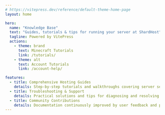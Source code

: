 ```yaml
---
# https://vitepress.dev/reference/default-theme-home-page
layout: home

hero:
  name: "Knowledge Base"
  text: "Guides, tutorials & tips for running your server at ShardHost"
  tagline: Powered by VitePress
  actions:
    - theme: brand
      text: Minecraft Tutorials
      link: /tutorials/
    - theme: alt
      text: Account Tutorials
      link: /account-help/

features:
  - title: Comprehensive Hosting Guides
    details: Step-by-step tutorials and walkthroughs covering server setup, configuration, and management across multiple platforms.
  - title: Troubleshooting & Support
    details: Practical solutions and tips for diagnosing and resolving common hosting issues efficiently.
  - title: Community Contributions
    details: Documentation continuously improved by user feedback and pull requests to keep content fresh and relevant.
---
```


